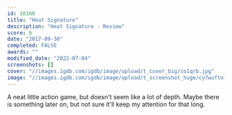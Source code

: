 ```yaml
---
id: 10160
title: "Heat Signature"
description: "Heat Signature - Review"
score: 6
date: "2017-09-30"
completed: FALSE
awards: ""
modified_date: "2022-07-04"
screenshots: []
cover: "//images.igdb.com/igdb/image/upload/t_cover_big/co1qrb.jpg"
image: "//images.igdb.com/igdb/image/upload/t_screenshot_huge/cy7wuftofsgxnbx1yu4u.jpg"
---
```

A neat little action game, but doesn't seem like a lot of depth. Maybe there is something later on, but not sure it'll keep my attention for that long.